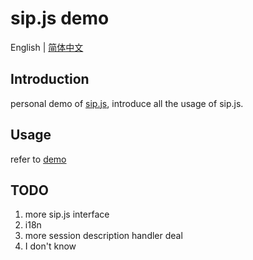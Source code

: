 # sip.js demo

English | [简体中文](./README.zh-CN.md)

## Introduction

personal demo of [sip.js](https://sipjs.com), introduce all the usage of sip.js.


## Usage

refer to [demo](./demo.ts)

## TODO

1. more sip.js interface
2. i18n
3. more session description handler deal
4. I don't know